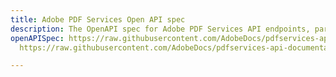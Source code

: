 ```yaml
---
title: Adobe PDF Services Open API spec
description: The OpenAPI spec for Adobe PDF Services API endpoints, parameters, and responses.
openAPISpec: https://raw.githubusercontent.com/AdobeDocs/pdfservices-api-documentation/main/src/pages/resources/openapi.json
  https://raw.githubusercontent.com/AdobeDocs/pdfservices-api-documentation/webhook_notifier_doc/src/pages/resources/openapi.json

---
```

